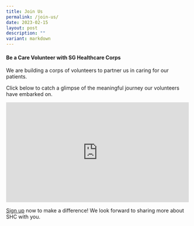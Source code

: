 ```yaml
---
title: Join Us
permalink: /join-us/
date: 2023-02-15
layout: post
description: ""
variant: markdown
---
```

#### Be a Care Volunteer with SG Healthcare Corps

We are building a corps of volunteers to partner us in caring for our patients. &nbsp;

Click below to catch a glimpse of the meaningful journey our volunteers have embarked on. 

<div style="max-width:500px; position:relative; display: block; width: 100%">
	<iframe allowfullscreen="" allow="accelerometer; autoplay; clipboard-write; encrypted-media; gyroscope; picture-in-picture; web-share" frameborder="0" title="YouTube video player" src="https://www.youtube.com/embed/at7_rQAl6Eo?si=8SWmZqG2abr-HCjJ" height="273" width="100%">
	</iframe>
</div>

[Sign up](https://www.go.gov.sg/shcvolform) now to make a difference! We look forward to sharing more about SHC with you.